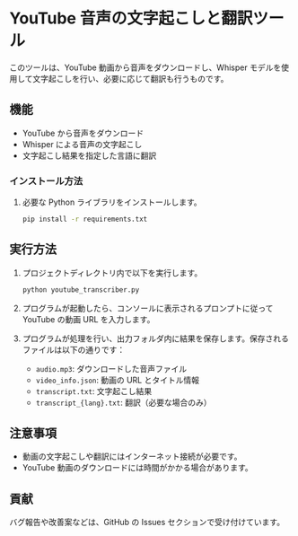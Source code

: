 # YouTube 音声の文字起こしと翻訳ツール

このツールは、YouTube 動画から音声をダウンロードし、Whisper モデルを使用して文字起こしを行い、必要に応じて翻訳も行うものです。

## 機能

- YouTube から音声をダウンロード
- Whisper による音声の文字起こし
- 文字起こし結果を指定した言語に翻訳

### インストール方法

1. 必要な Python ライブラリをインストールします。

   ```bash
   pip install -r requirements.txt
   ```

## 実行方法

1. プロジェクトディレクトリ内で以下を実行します。

   ```bash
   python youtube_transcriber.py
   ```

2. プログラムが起動したら、コンソールに表示されるプロンプトに従って YouTube の動画 URL を入力します。

3. プログラムが処理を行い、出力フォルダ内に結果を保存します。保存されるファイルは以下の通りです：
   - `audio.mp3`: ダウンロードした音声ファイル
   - `video_info.json`: 動画の URL とタイトル情報
   - `transcript.txt`: 文字起こし結果
   - `transcript_{lang}.txt`: 翻訳（必要な場合のみ）

## 注意事項

- 動画の文字起こしや翻訳にはインターネット接続が必要です。
- YouTube 動画のダウンロードには時間がかかる場合があります。

## 貢献

バグ報告や改善案などは、GitHub の Issues セクションで受け付けています。
